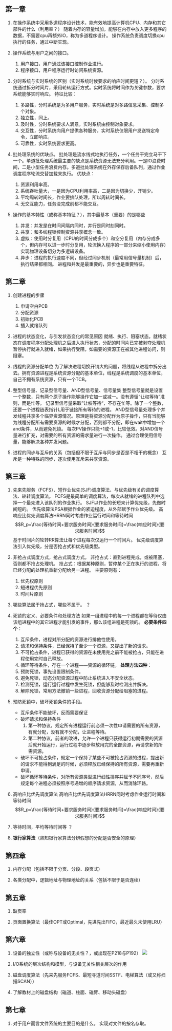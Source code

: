 ## 第一章

1. 在操作系统中采用多道程序设计技术，能有效地提高计算机CPU、内存和其它部件的什么（利用率？）
	随着内存的容量增加，能够在内存中放入更多程序的数据，不需要cpu再额外IO，称为多道程序设计。
	操作系统负责调度切换cpu执行的任务，通过中断实现。
	
2. 操作系统与用户之间的接口。
	1. 用户接口，用户通过该接口控制作业进行。
	2. 程序接口，用户程序运行时访问系统资源。

3. 分时系统与实时系统的区别（实时系统时候要求的响应时间更短？）。
	分时系统通过拆分时间片，采用轮转运行方式。实时系统将时间作为关键参数，要求系统能够实时响应。
	特征比较：
	1. 多路性，分时系统是为多用户服务，实时系统是对多路信息采集、控制多个对象。
	2. 独立性，同上。
	3. 及时性，分时系统要求人满意，实时系统由控制对象要求。
	4. 交互性，分时系统向用户提供各种服务，实时系统仅限用户发送特定命令，立即响应。
	5. 可靠性，实时系统要求更高。

4. 批处理系统的优缺点。
	批处理是流水线式地执行任务，一个任务干完立马干下一个。单道批处理系统最主要的缺点是系统资源无法充分利用。一是IO浪费时间，二是小型任务浪费内存。多道批处理系统在外存保存后备队列，通过作业调度程序轮流交替加载来执行。
	优缺点：
	1. 资源利用率高。
	2. 系统吞吐量大，一是因为CPU利用率高，二是因为切换少，开销少。
	3. 平均周转时间长，作业要排队处理，所以周转时间长。
	4. 无交互能力，任务没完成前都不能交互。

5. 操作的基本特性（或称基本特征？），其中最基本（重要）的是哪些
	1. 并发：并发是在时间间隔内同时，并行是同时刻同时。
	2. 共享：和多线程锁控制资源共享概念一致。
	3. 虚拟：使用时分复用（CPU的时间分成多个）和空分复用（内存分成多个，但内存可以进一步时分复用，轮流换入程序的一部分来缩小使用内存）实现物理设备切分为多逻辑设备。
	4. 异步：进程的执行速度不同，但经过同步机制（最常用信号量机制）后，执行结果都相同。
	进程和并发是最重要的，异步也是重要特征。

## 第二章

1. 创建进程的步骤
	1. 申请空白PCB
	2. 分配资源
	3. 初始化PCB
	4. 插入就绪队列

2. 进程的状态变化，与引发状态变化的常见原因
	就绪、执行、阻塞状态。就绪状态在调度程序分配处理机之后进入执行状态，分配的时间片已完被剥夺处理机暂停执行就进入就绪，如果执行受阻，如需要的资源正在被其他进程访问，则阻塞。

3. 线程的资源分配单位
	为了解决进程切换开销大的问题，将线程从进程中拆分出去。拥有资源进程是系统资源分配的基本单位，线程是系统调度的基本单位，自己不拥有系统资源，只有一个TCB。

4. 整型信号量、记录型信号量、AND型信号量、信号量集
	整型信号量就是设置一个整数，只有两个原子操作能够操作它加一或减一。没有遵循“让权等待”准则，而是忙等。
	记录型信号量采取”让权等待“，不存在忙等。除了一个整数，还要一个进程链表指针L用于链接所有等待的进程。
	AND型信号量处理多个并发线程共享多个临界资源情况。原理是将资源分配作为原子操作，只有当能够为线程分配所有需要资源的时候才分配，否则都不分配，即在wait中增加一个and条件，从而避免死锁。
	每次PV操作只能+1或-1，比较低效。对AND信号量进行扩充，对需要的所有资源的需求量进行一次操作。
	通过合理使用信号量，能够解决各种并发问题。

5. 进程的同步与互斥的关系（包括但不限于互斥与同步是否是不相干的概念）
	互斥是一种特殊的同步，逐次使用互斥来共享资源。

## 第三章

1. 先来先服务（FCFS）、短作业优先(SJF)调度算法、与优先级有关的调度算法、轮转调度算法。
	FCFS是最简单的调度算法，每次从就绪的进程队列中选择一个最先进入该队列的作业执行。
	SJF以作业的长短来计算优先级，先做时间短的。
	优先级算法PSA根据作业的紧迫程度，从外部赋予作业优先级。
	高响应比优先调度算法HRRN同时考虑作业运行时间和等待时间$$R_p=\frac{等待时间+要求服务时间}{要求服务时间}=\frac{响应时间}{要求服务时间}$$
	基于时间片的轮转RR算法让每个进程每次仅运行一个时间片。
	优先级调度算法引入优先级，分是否抢占式和优先级类型。

2. 非抢占式调度方式，抢占式调度方式。
	非抢占式：直到进程完成，或被阻塞，否则都不抢占处理机。
	抢占式：根据某种原则，暂停某个正在执行的进程，将已经分配的处理机重新分配给另一进程。
	主要原则有：
	1. 优先权原则
	2. 短进程优先原则
	3. 时间片原则

3. 哪些算法属于抢占式，哪些不属于。
	？

4. 死锁的定义、必要条件和处理方法
	如果一组进程中的每一个进程都在等待仅由该组进程中的其它进程才能引发的事件，那么该组进程是死锁的。
	**必要条件四个**：
	1. 互斥条件，进程对所分配的资源进行排他性使用。
	2. 请求和保持条件，已经保持了至少一个资源，又提出了新的请求。
	3. 不可抢占条件，进程已获得的资源在未使用完之前不能被抢占，只能在进程使用完时自己释放。
	4. 循环等待条件，存在一个进程——资源的循环链。
	**处理方法四种**：
	1. 预防死锁，事先设置限制条件。
	2. 避免死锁，动态分配资源过程中防止系统进入不安全状态。
	3. 检测死锁，运行运行过程中发生死锁，但能够及时检测出并解决。
	4. 解除死锁，常用方法撤销一些进程，回收资源分配给阻塞的进程。

2. 预防死锁中，破坏死锁条件的手段。
	- 互斥条件不能破坏，反而需要保证
	- 破坏请求和保持条件
		1. 第一种协议，规定所有进程运行前必须一次性申请需要的所有资源，有就分配，没有就不分配，让进程等待。
		2. 第二种协议，前者的改进，允许一个进程只获得运行初期需要的资源后就开始运行，运行过程中逐步释放用完的全部资源，再请求新的所需资源。
	- 破坏不可抢占条件，规定一个保持了某些不可被抢占资源的进程，提出新的请求不能得到满足的时候，必须释放已经保持的所有资源，需要再重新申请。
	- 破坏循环等待条件，对所有资源类型进行线性排序并赋予不同序号，然后规定每个进程必须按照序号递增的顺序请求资源，从而消除环路。

3. 高响应比优先调度算法
	高响应比优先调度算法HRRN同时考虑作业运行时间和等待时间$$R_p=\frac{等待时间+要求服务时间}{要求服务时间}=\frac{响应时间}{要求服务时间}$$

4. 等待时间，平均等待时间等
	？

5. **银行家算法**（熟知银行家算法分辨假想的分配是否安全的原理）


## 第四章

1. 内存分配（包括不限于分页、分段、段页式）

2. 各类分配中，逻辑地址与物理地址的关系（包括不限于是否连续）

## 第五章

1. 缺页率

2. 页面置换算法（最佳OPT或Optimal，先进先出FIFO，最近最久未使用LRU）

## 第六章

1. 设备的独立性（或称与设备的无关性？，或出现在P218与P192）
![](file:////private/var/folders/ql/__k2x3rj4wgbnw4nxsx909n40000gn/T/com.kingsoft.wpsoffice.mac/wps-jamesamcones/ksohtml//wps1.png) 


2. I/O系统的层次结构和模型，与设备无关性相关层次的作用


3. 磁盘调度算法（先来先服务FCFS、最短寻道时间SSTF、电梯算法（或又称扫描SCAN））


4. 了解教材上的磁盘结构（磁道、柱面、磁臂、移动头磁盘）


## 第七章

1. 对于用户而言文件系统的主要目的是什么。
	实现对文件的按名存取。